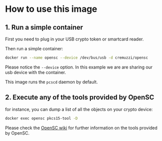 # How to use this image

## 1. Run a simple container

First you need to plug in your USB crypto token or smartcard reader.

Then run a simple container:

```sh
docker run --name opensc --device /dev/bus/usb -d cremuzzi/opensc
```

Please notice the `--device` option. In this example we are are sharing our usb device with the container.

This image runs the `pcscd` daemon by default.

## 2. Execute any of the tools provided by OpenSC

for instance, you can dump a list of all the objects on your crypto device:

```sh
docker exec opensc pkcs15-tool -D
```

Please check the [OpenSC wiki](http://htmlpreview.github.io/?https://github.com/OpenSC/OpenSC/blob/master/doc/tools/tools.html) for further information on the tools provided by OpenSC.
